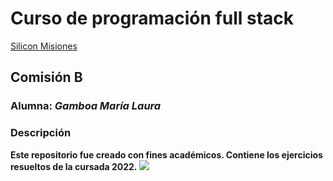 # Curso de programación full stack

[Silicon Misiones](https://siliconmisiones.gob.ar) 

## Comisión B

### Alumna: ***Gamboa María Laura***

### Descripción

**Este repositorio fue creado con fines académicos. Contiene los ejercicios resueltos de la cursada 2022.**
![](https://cdn.feater.me/files/images/86842/fit/1280x720/file.jpg)



